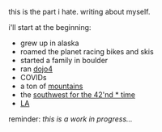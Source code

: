 this is the part i hate.  writing about myself.


i'll start at the beginning:

* grew up in alaska
* roamed the planet racing bikes and skis
* started a family in boulder
* ran [dojo4](/dojo4)
* COVIDs
* a ton of [mountains](https://photos.app.goo.gl/FwwxEygH55JnQR8n8)
* the [southwest for the 42'nd * time](https://photos.app.goo.gl/rnSLBr9MoWMHv1zx6)
* [LA](https://photos.app.goo.gl/MpSigk5BJwqeouiUA)

reminder: _this is a work in progress..._
